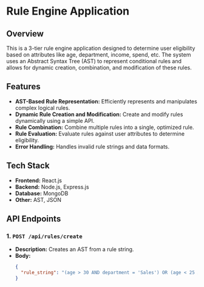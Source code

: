 # Rule Engine Application

## Overview

This is a 3-tier rule engine application designed to determine user eligibility based on attributes like age, department, income, spend, etc. The system uses an Abstract Syntax Tree (AST) to represent conditional rules and allows for dynamic creation, combination, and modification of these rules.

## Features

- **AST-Based Rule Representation:** Efficiently represents and manipulates complex logical rules.
- **Dynamic Rule Creation and Modification:** Create and modify rules dynamically using a simple API.
- **Rule Combination:** Combine multiple rules into a single, optimized rule.
- **Rule Evaluation:** Evaluate rules against user attributes to determine eligibility.
- **Error Handling:** Handles invalid rule strings and data formats.

## Tech Stack

- **Frontend:** React.js
- **Backend:** Node.js, Express.js
- **Database:** MongoDB
- **Other:** AST, JSON

## API Endpoints

### 1. `POST /api/rules/create`

- **Description:** Creates an AST from a rule string.
- **Body:**
  ```json
  {
    "rule_string": "(age > 30 AND department = 'Sales') OR (age < 25 AND department = 'Marketing')"
  }
